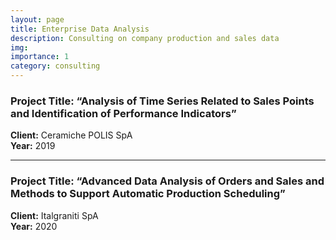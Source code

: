 ```yaml
---
layout: page
title: Enterprise Data Analysis
description: Consulting on company production and sales data
img: 
importance: 1
category: consulting
---
```


### Project Title: “Analysis of Time Series Related to Sales Points and Identification of Performance Indicators”
**Client:** Ceramiche POLIS SpA  
**Year:** 2019

---

### Project Title: “Advanced Data Analysis of Orders and Sales and Methods to Support Automatic Production Scheduling”
**Client:** Italgraniti SpA  
**Year:** 2020

